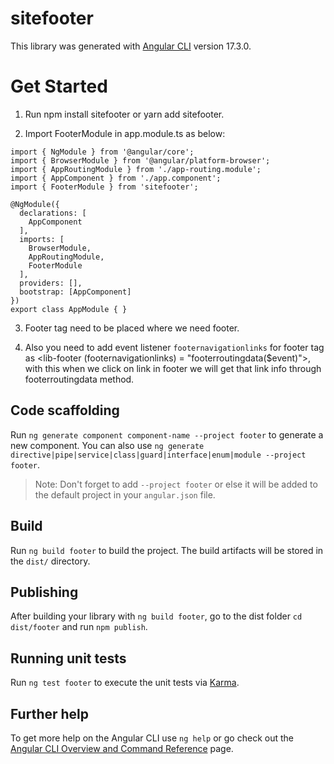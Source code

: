 # sitefooter

This library was generated with [Angular CLI](https://github.com/angular/angular-cli) version 17.3.0.

# Get Started

1. Run npm install sitefooter or yarn add sitefooter.

2. Import FooterModule in app.module.ts as below:

```
import { NgModule } from '@angular/core';
import { BrowserModule } from '@angular/platform-browser';
import { AppRoutingModule } from './app-routing.module';
import { AppComponent } from './app.component';
import { FooterModule } from 'sitefooter';

@NgModule({
  declarations: [
    AppComponent
  ],
  imports: [
    BrowserModule,
    AppRoutingModule,
    FooterModule
  ],
  providers: [],
  bootstrap: [AppComponent]
})
export class AppModule { }

```

3. Footer tag <lib-footer></lib-footer> need to be placed where we need footer.

4. Also you need to add event listener `footernavigationlinks` for footer tag as <lib-footer (footernavigationlinks) = "footerroutingdata($event)"></lib-footer>, with this when we click on link in footer we will get that link info through footerroutingdata method.



## Code scaffolding

Run `ng generate component component-name --project footer` to generate a new component. You can also use `ng generate directive|pipe|service|class|guard|interface|enum|module --project footer`.
> Note: Don't forget to add `--project footer` or else it will be added to the default project in your `angular.json` file. 

## Build

Run `ng build footer` to build the project. The build artifacts will be stored in the `dist/` directory.

## Publishing

After building your library with `ng build footer`, go to the dist folder `cd dist/footer` and run `npm publish`.

## Running unit tests

Run `ng test footer` to execute the unit tests via [Karma](https://karma-runner.github.io).

## Further help

To get more help on the Angular CLI use `ng help` or go check out the [Angular CLI Overview and Command Reference](https://angular.io/cli) page.
